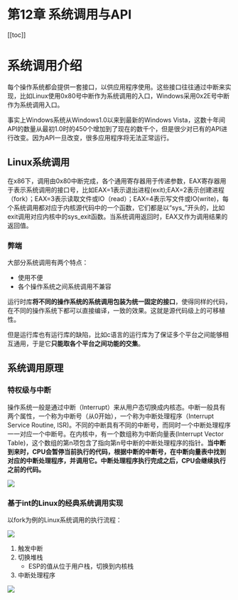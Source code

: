 # 第12章 系统调用与API

[[toc]]

# 系统调用介绍

每个操作系统都会提供一套接口，以供应用程序使用。这些接口往往通过中断来实现，比如Linux使用0x80号中断作为系统调用的入口，Windows采用0x2E号中断作为系统调用入口。

事实上Windows系统从Windows1.0以来到最新的Windows Vista，这数十年间API的数量从最初1.0时的450个增加到了现在的数千个，但是很少对已有的API进行改变。因为API一旦改变，很多应用程序将无法正常运行。

## Linux系统调用

在x86下，调用由0x80中断完成，各个通用寄存器用于传递参数，EAX寄存器用于表示系统调用的接口号，比如EAX=1表示退出进程(exit);EAX=2表示创建进程（fork）；EAX=3表示读取文件或IO（read）；EAX=4表示写文件或IO(write)，每个系统调用都对应于内核源代码中的一个函数，它们都是以“sys_”开头的，比如exit调用对应内核中的sys_exit函数。当系统调用返回时，EAX又作为调用结果的返回值。

### 弊端

大部分系统调用有两个特点：

* 使用不便
* 各个操作系统之间系统调用不兼容

运行时库**将不同的操作系统的系统调用包装为统一固定的接口**，使得同样的代码，在不同的操作系统下都可以直接编译，一致的效果。这就是源代码级上的可移植性。

但是运行库也有运行库的缺陷，比如c语言的运行库为了保证多个平台之间能够相互通用，于是它**只能取各个平台之间功能的交集**。

## 系统调用原理

### 特权级与中断

操作系统一般是通过中断（Interrupt）来从用户态切换成内核态。中断一般具有两个属性，一个称为中断号（从0开始），一个称为中断处理程序（Interrupt Service Routine, ISR)。不同的中断具有不同的中断号，而同时一个中断处理程序一一对应一个中断号。在内核中，有一个数组称为中断向量表(lnterrupt Vector Table)，这个数组的第n项包含了指向第n号中断的中断处理程序的指针。**当中断到来时，CPU会暂停当前执行的代码，根据中断的中断号，在中断向量表中找到对应的中断处理程序，并调用它。中断处理程序执行完成之后，CPU会继续执行之前的代码。**

![](/_images/book-note/linkersAndLoaders/CPU中断过程.png)

### 基于int的Linux的经典系统调用实现

以fork为例的Linux系统调用的执行流程：

![](/_images/book-note/linkersAndLoaders/Linux系统中断流程.png)

1. 触发中断
2. 切换堆栈
    * ESP的值从位于用户栈，切换到内核栈
3. 中断处理程序

![](/_images/book-note/linkersAndLoaders/Linux_i386中断服务流程.png)

